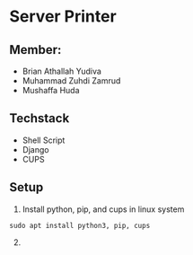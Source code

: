 # Server Printer

## Member:
- Brian Athallah Yudiva
- Muhammad Zuhdi Zamrud
- Mushaffa Huda

## Techstack
- Shell Script
- Django
- CUPS

## Setup

1. Install python, pip, and cups in linux system

```shell
sudo apt install python3, pip, cups
```

2. 
